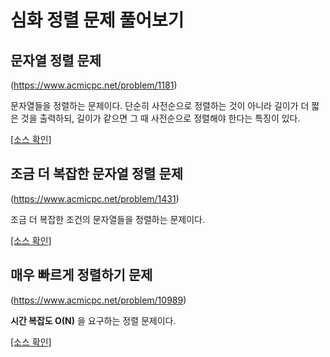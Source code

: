 # 심화 정렬 문제 풀어보기

## 문자열 정렬 문제

(https://www.acmicpc.net/problem/1181)

문자열들을 정렬하는 문제이다. 단순히 사전순으로 정렬하는 것이 아니라 길이가 더 짧은 것을 출력하되, 길이가 같으면 그 때 사전순으로 정렬해야 한다는 특징이 있다.

[[소스 확인]](https://github.com/flexboni/algorithm_c/blob/master/13강/stringSort.cpp)

## 조금 더 복잡한 문자열 정렬 문제

(https://www.acmicpc.net/problem/1431)

조금 더 복잡한 조건의 문자열들을 정렬하는 문제이다.

[[소스 확인]](https://github.com/flexboni/algorithm_c/blob/master/13강/complicatedStringSort.cpp)

## 매우 빠르게 정렬하기 문제

(https://www.acmicpc.net/problem/10989)

**시간 복잡도 O(N)** 을 요구하는 정렬 문제이다.

[[소스 확인]](https://github.com/flexboni/algorithm_c/blob/master/13강/countingSort.cpp)

